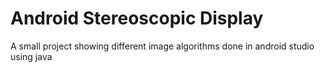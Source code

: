 # Android Stereoscopic Display
 A small project showing different image algorithms done in android studio using java
